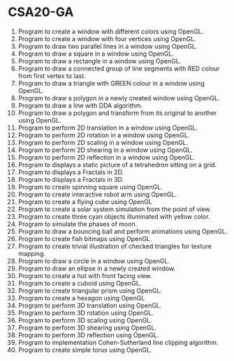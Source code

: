 # CSA20-GA
1. Program to create a window with different colors using OpenGL.
2. Program to create a window with four vertices using OpenGL.
3. Program to draw two parallel lines in a window using OpenGL.
4. Program to draw a square in a window using OpenGL.
5. Program to draw a rectangle in a window using OpenGL.
6. Program to draw a connected group of line segments with RED colour from first vertex to last.
7. Program to draw a triangle with GREEN colour in a window using OpenGL.
8. Program to draw a polygon in a newly created window using OpenGL.
9. Program to draw a line with DDA algorithm.
10. Program to draw a polygon and transform from its original to another using OpenGL.
11. Program to perform 2D translation in a window using OpenGL.
12. Program to perform 2D rotation in a window using OpenGL.
13. Program to perform 2D scaling in a window using OpenGL.
14. Program to perform 2D shearing in a window using OpenGL.
15. Program to perform 2D reflection in a window using OpenGL.
16. Program to displays a static picture of a tetrahedron sitting on a grid.
17. Program to displays a Fractals in 2D.
18. Program to displays a Fractals in 3D.
19. Program to create spinning square using OpenGL.
20. Program to create interactive robot arm using OpenGL.
21. Program to create a flying cube using OpenGL
22. Program to create a solar system simulation from the point of view.
23. Program to create three cyan objects illuminated with yellow color.
24. Program to simulate the phases of moon.
25. Program to draw a bouncing ball and perform animations using OpenGL.
26. Program to create fish bitmaps using OpenGL.
27. Program to create trivial illustration of checked triangles for texture mapping.
28. Program to draw a circle in a window using OpenGL.
29. Program to draw an ellipse in a newly created window.
30. Program to create a hut with front facing view.
31. Program to create a cuboid using OpenGL.
32. Program to create triangular prism using OpenGL.
33. Program to create a hexagon using OpenGL
34. Program to perform 3D translation using OpenGL.
35. Program to perform 3D rotation using OpenGL.
36. Program to perform 3D scaling using OpenGL.
37. Program to perform 3D shearing using OpenGL.
38. Program to perform 3D reflection using OpenGL.
39. Program to implementation Cohen-Sutherland line clipping algorithm.
40. Program to create simple torus using OpenGL.
